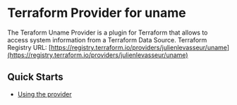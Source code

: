 # Terraform Provider for uname

The Teraform Uname Provider is a plugin for Terraform that allows to access system information from a Terraform Data Source.
Terraform Registry URL: [https://registry.terraform.io/providers/julienlevasseur/uname](https://registry.terraform.io/providers/julienlevasseur/uname)

## Quick Starts

- [Using the provider](https://github.com/julienlevasseur/terraform-provider-uname/blob/main/docs/index.md)
